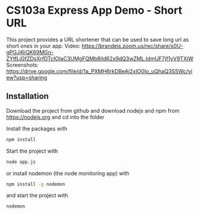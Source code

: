 # CS103a Express App Demo - Short URL

This project provides a URL shortener that can be used to save long url as short ones in your app.
Video: https://brandeis.zoom.us/rec/share/s0U-gPGJj6iQK69MGn-ZYtfLjGfZDsXrfDTcIOIaC3UMgFQMb8lId62x9dQ3wZML.IdmUF7jf1yV9TXiW
Screenshots: https://drive.google.com/file/d/1a_PXMH6rkDBeAj2xIO0Io_uQhaQ3SSWc/view?usp=sharing

## Installation
Download the project from github and download nodejs and npm from https://nodejs.org
and cd into the folder

Install the packages with
``` bash
npm install
```
Start the project with
``` bash
node app.js
```
or install nodemon (the node monitoring app) with
``` bash
npm install -g nodemon
```
and start the project with
``` bash
nodemon
```

